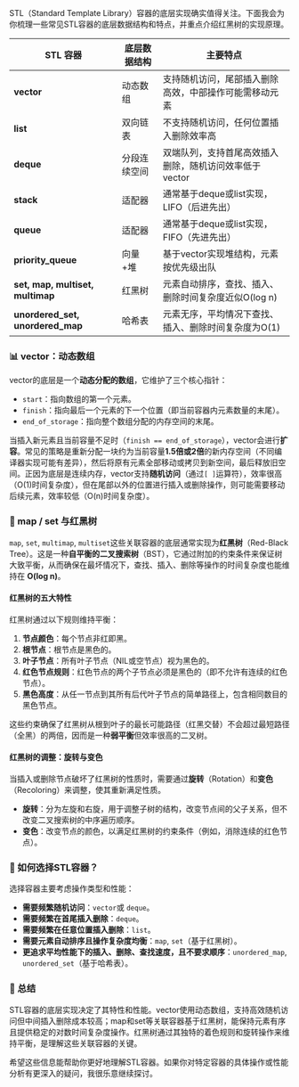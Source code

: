STL（Standard Template Library）容器的底层实现确实值得关注。下面我会为你梳理一些常见STL容器的底层数据结构和特点，并重点介绍红黑树的实现原理。

| STL 容器                         | 底层数据结构 | 主要特点                                               |
| -------------------------------- | ------------ | ------------------------------------------------------ |
| **vector**                       | 动态数组     | 支持随机访问，尾部插入删除高效，中部操作可能需移动元素 |
| **list**                         | 双向链表     | 不支持随机访问，任何位置插入删除效率高                 |
| **deque**                        | 分段连续空间 | 双端队列，支持首尾高效插入删除，随机访问效率低于vector |
| **stack**                        | 适配器       | 通常基于deque或list实现，LIFO（后进先出）              |
| **queue**                        | 适配器       | 通常基于deque或list实现，FIFO（先进先出）              |
| **priority_queue**               | 向量+堆      | 基于vector实现堆结构，元素按优先级出队                 |
| **set, map, multiset, multimap** | 红黑树       | 元素自动排序，查找、插入、删除时间复杂度近似O(log n)   |
| **unordered_set, unordered_map** | 哈希表       | 元素无序，平均情况下查找、插入、删除时间复杂度为O(1)   |

### 📊 vector：动态数组

vector的底层是一个**动态分配的数组**，它维护了三个核心指针：

- `start`：指向数组的第一个元素。
- `finish`：指向最后一个元素的下一个位置（即当前容器内元素数量的末尾）。
- `end_of_storage`：指向整个数组分配的内存空间的末尾。

当插入新元素且当前容量不足时（`finish == end_of_storage`），vector会进行**扩容**。常见的策略是重新分配一块约为当前容量**1.5倍或2倍**的新内存空间（不同编译器实现可能有差异），然后将原有元素全部移动或拷贝到新空间，最后释放旧空间。正因为底层是连续内存，vector支持**随机访问**（通过`[ ]`运算符），效率很高（O(1)时间复杂度），但在尾部以外的位置进行插入或删除操作，则可能需要移动后续元素，效率较低（O(n)时间复杂度）。

### 🌳 map / set 与红黑树

`map`, `set`, `multimap`, `multiset`这些关联容器的底层通常实现为**红黑树**（Red-Black Tree）。这是一种**自平衡的二叉搜索树**（BST），它通过附加的约束条件来保证树大致平衡，从而确保在最坏情况下，查找、插入、删除等操作的时间复杂度也能维持在 **O(log n)**。

#### 红黑树的五大特性

红黑树通过以下规则维持平衡：

1. **节点颜色**：每个节点非红即黑。
2. **根节点**：根节点是黑色的。
3. **叶子节点**：所有叶子节点（NIL或空节点）视为黑色的。
4. **红色节点规则**：红色节点的两个子节点必须是黑色的（即不允许有连续的红色节点）。
5. **黑色高度**：从任一节点到其所有后代叶子节点的简单路径上，包含相同数目的黑色节点。

这些约束确保了红黑树从根到叶子的最长可能路径（红黑交替）不会超过最短路径（全黑）的两倍，因而是一种**弱平衡**但效率很高的二叉树。

#### 红黑树的调整：旋转与变色

当插入或删除节点破坏了红黑树的性质时，需要通过**旋转**（Rotation）和**变色**（Recoloring）来调整，使其重新满足性质。

- **旋转**：分为左旋和右旋，用于调整子树的结构，改变节点间的父子关系，但不改变二叉搜索树的中序遍历顺序。
- **变色**：改变节点的颜色，以满足红黑树的约束条件（例如，消除连续的红色节点）。

### 🤔 如何选择STL容器？

选择容器主要考虑操作类型和性能：

- **需要频繁随机访问**：`vector`或 `deque`。
- **需要频繁在首尾插入删除**：`deque`。
- **需要频繁在任意位置插入删除**：`list`。
- **需要元素自动排序且操作复杂度均衡**：`map`, `set`（基于红黑树）。
- **更追求平均性能下的插入、删除、查找速度，且不要求顺序**：`unordered_map`, `unordered_set`（基于哈希表）。

### 💎 总结

STL容器的底层实现决定了其特性和性能。vector使用动态数组，支持高效随机访问但中间插入删除成本较高；map和set等关联容器基于红黑树，能保持元素有序且提供稳定的对数时间复杂度操作。红黑树通过其独特的着色规则和旋转操作来维持平衡，是理解这些关联容器的关键。

希望这些信息能帮助你更好地理解STL容器。如果你对特定容器的具体操作或性能分析有更深入的疑问，我很乐意继续探讨。